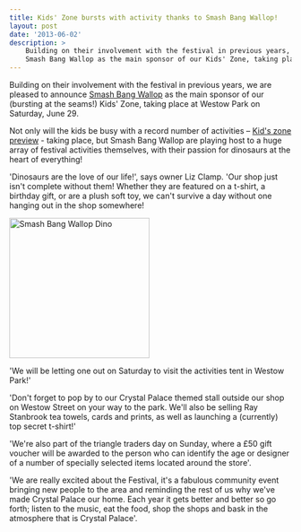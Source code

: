 ```yaml
---
title: Kids' Zone bursts with activity thanks to Smash Bang Wallop!
layout: post
date: '2013-06-02'
description: >
    Building on their involvement with the festival in previous years, we are pleased to announce
    Smash Bang Wallop as the main sponsor of our Kids' Zone, taking place at Westow Park on Saturday, June 29.
---
```


Building on their involvement with the festival in previous years, we are pleased to announce
[Smash Bang Wallop][1] as the main sponsor of our (bursting at the seams!) Kids' Zone, taking place at 
Westow Park on Saturday, June 29.

Not only will the kids be busy with a record number of activities – [Kid's zone preview][2] - taking place, but Smash Bang
Wallop are playing host to a huge array of festival activities themselves, with their passion for dinosaurs
at the heart of everything!

'Dinosaurs are the love of our life!', says owner Liz Clamp. 'Our shop just isn't complete without them!
Whether they are featured on a t-shirt, a birthday gift, or are a plush soft toy, we can't survive a day
without one hanging out in the shop somewhere!

<img src="/images/blog/2013-06-02-sbw-dino.jpg" alt="Smash Bang Wallop Dino" class='right' width="250" />

'We will be letting one out on Saturday to visit the activities tent in Westow Park!'

'Don't forget to pop by to our Crystal Palace themed stall outside our shop on Westow Street  on your way to the park.
We'll also be selling Ray Stanbrook tea towels, cards and prints, as well as launching a (currently) top secret t-shirt!'

'We're also part of the triangle traders day on Sunday, where a £50 gift voucher will be awarded to the person who
can identify the age or designer of a number of specially selected items located around the store'.

'We are really excited about the Festival, it's a fabulous community event bringing new people to the area and
reminding the rest of us why we've made Crystal Palace our home. Each year it gets better and better so go forth;
listen to the music, eat the food, shop the shops and bask in the atmosphere that is Crystal Palace'.

[1]: http://www.smashbangwallop.co.uk/
[2]: http://crystalpalacefestival.org/blog/2013/05/15/kids-zone-preview/
